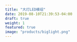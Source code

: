 ```yaml
---
title: "大灯LED模组"
date: 2019-08-10T21:39:53-04:00
draft: true
weight: 1
featured: true
image: "products/biglight.png"
---
```



